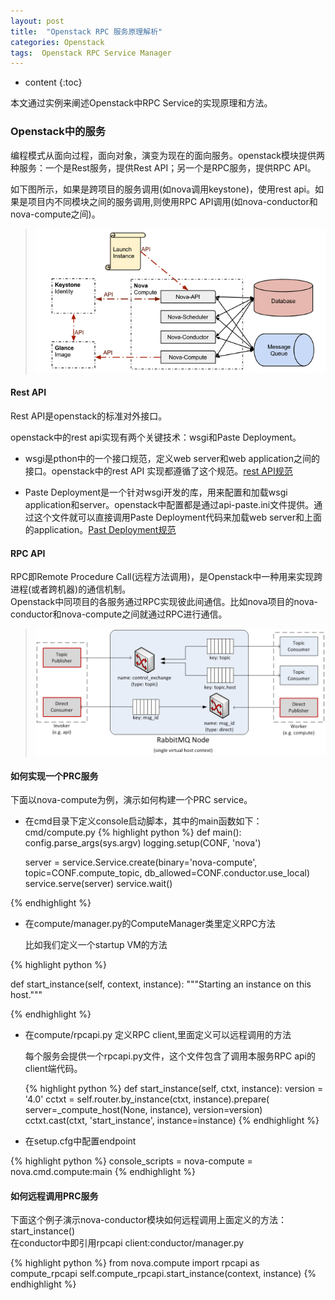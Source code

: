 ```yaml
---
layout: post
title:  "Openstack RPC 服务原理解析"
categories: Openstack 
tags:  Openstack RPC Service Manager
---
```


* content
{:toc}

本文通过实例来阐述Openstack中RPC Service的实现原理和方法。





###  Openstack中的服务

编程模式从面向过程，面向对象，演变为现在的面向服务。openstack模块提供两种服务：一个是Rest服务，提供Rest API；另一个是RPC服务，提供RPC API。    

如下图所示，如果是跨项目的服务调用(如nova调用keystone)，使用rest api。如果是项目内不同模块之间的服务调用,则使用RPC API调用(如nova-conductor和nova-compute之间)。

  > ![](/assets/restrpc.png) 


#### Rest API    
     
 Rest API是openstack的标准对外接口。
 
openstack中的rest api实现有两个关键技术：wsgi和Paste Deployment。

- wsgi是pthon中的一个接口规范，定义web server和web application之间的接口。openstack中的rest API 实现都遵循了这个规范。[rest API规范](http://legacy.python.org/dev/peps/pep-0333/)

- Paste Deployment是一个针对wsgi开发的库，用来配置和加载wsgi application和server。openstack中配置都是通过api-paste.ini文件提供。通过这个文件就可以直接调用Paste Deployment代码来加载web server和上面的application。[Past Deployment规范](http://pythonpaste.org/deploy/)
 
   
 
#### RPC API
 
 RPC即Remote Procedure Call(远程方法调用)，是Openstack中一种用来实现跨进程(或者跨机器)的通信机制。    
 Openstack中同项目的各服务通过RPC实现彼此间通信。比如nova项目的nova-conductor和nova-compute之间就通过RPC进行通信。
  
  > ![](/assets/rabt.png) 
 
#### 如何实现一个PRC服务 

 下面以nova-compute为例，演示如何构建一个PRC service。
 
 - 在cmd目录下定义console启动脚本，其中的main函数如下：cmd/compute.py
  {% highlight python %}
  def main():
    config.parse_args(sys.argv)
    logging.setup(CONF, 'nova')
    
    server = service.Service.create(binary='nova-compute',
                                    topic=CONF.compute_topic,
                                    db_allowed=CONF.conductor.use_local)
    service.serve(server)
    service.wait()

  {% endhighlight %}
 
 - 在compute/manager.py的ComputeManager类里定义RPC方法
 
   比如我们定义一个startup VM的方法
   
  {% highlight python %}
  
def start_instance(self, context, instance):
        """Starting an instance on this host."""

  {% endhighlight %} 

- 在compute/rpcapi.py 定义RPC client,里面定义可以远程调用的方法

  每个服务会提供一个rpcapi.py文件，这个文件包含了调用本服务RPC api的client端代码。
  
   {% highlight python %}
def start_instance(self, ctxt, instance):
        version = '4.0'
        cctxt = self.router.by_instance(ctxt, instance).prepare(
                server=_compute_host(None, instance), version=version)
        cctxt.cast(ctxt, 'start_instance', instance=instance)
  {% endhighlight %}   

- 在setup.cfg中配置endpoint

{% highlight python %}
  console_scripts =
    nova-compute = nova.cmd.compute:main
 {% endhighlight %}   
 
####  如何远程调用PRC服务

  下面这个例子演示nova-conductor模块如何远程调用上面定义的方法：start_instance()    
  在conductor中即引用rpcapi client:conductor/manager.py
  
  {% highlight python %}
   from nova.compute import rpcapi as compute_rpcapi
   self.compute_rpcapi.start_instance(context, instance)
  {% endhighlight %}  
  
  